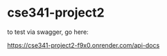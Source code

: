 <!-- My project's info page -->

# cse341-project2

to test via swagger, go here:

https://cse341-project2-f9x0.onrender.com/api-docs
